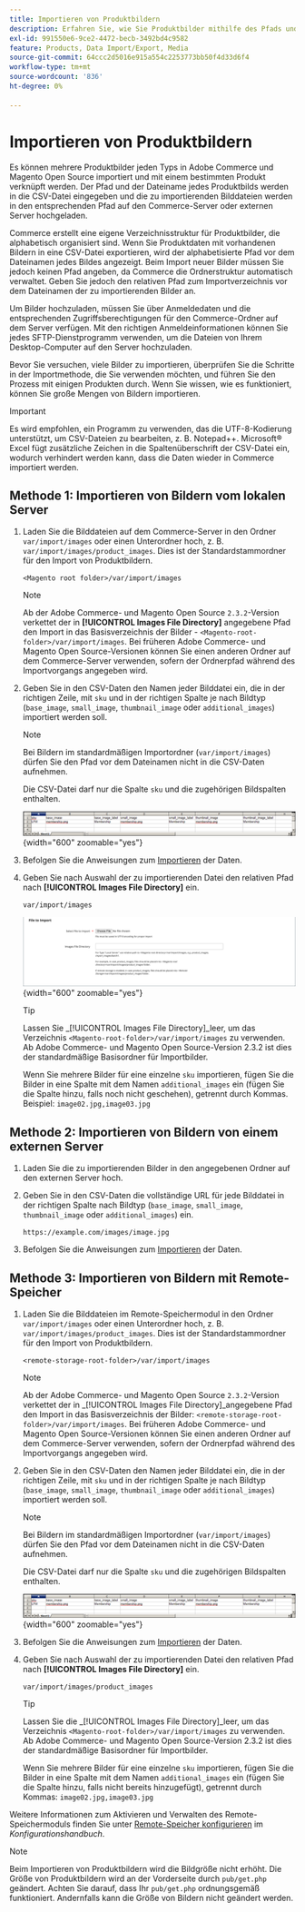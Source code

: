 ```yaml
---
title: Importieren von Produktbildern
description: Erfahren Sie, wie Sie Produktbilder mithilfe des Pfads und des Dateinamens der einzelnen Bilder importieren.
exl-id: 991550e6-9ce2-4472-becb-3492bd4c9582
feature: Products, Data Import/Export, Media
source-git-commit: 64ccc2d5016e915a554c2253773bb50f4d33d6f4
workflow-type: tm+mt
source-wordcount: '836'
ht-degree: 0%

---
```


# Importieren von Produktbildern

Es können mehrere Produktbilder jeden Typs in Adobe Commerce und Magento Open Source importiert und mit einem bestimmten Produkt verknüpft werden. Der Pfad und der Dateiname jedes Produktbilds werden in die CSV-Datei eingegeben und die zu importierenden Bilddateien werden in den entsprechenden Pfad auf den Commerce-Server oder externen Server hochgeladen.

Commerce erstellt eine eigene Verzeichnisstruktur für Produktbilder, die alphabetisch organisiert sind. Wenn Sie Produktdaten mit vorhandenen Bildern in eine CSV-Datei exportieren, wird der alphabetisierte Pfad vor dem Dateinamen jedes Bildes angezeigt. Beim Import neuer Bilder müssen Sie jedoch keinen Pfad angeben, da Commerce die Ordnerstruktur automatisch verwaltet. Geben Sie jedoch den relativen Pfad zum Importverzeichnis vor dem Dateinamen der zu importierenden Bilder an.

Um Bilder hochzuladen, müssen Sie über Anmeldedaten und die entsprechenden Zugriffsberechtigungen für den Commerce-Ordner auf dem Server verfügen. Mit den richtigen Anmeldeinformationen können Sie jedes SFTP-Dienstprogramm verwenden, um die Dateien von Ihrem Desktop-Computer auf den Server hochzuladen.

Bevor Sie versuchen, viele Bilder zu importieren, überprüfen Sie die Schritte in der Importmethode, die Sie verwenden möchten, und führen Sie den Prozess mit einigen Produkten durch. Wenn Sie wissen, wie es funktioniert, können Sie große Mengen von Bildern importieren.

>[!IMPORTANT]
>
>Es wird empfohlen, ein Programm zu verwenden, das die UTF-8-Kodierung unterstützt, um CSV-Dateien zu bearbeiten, z. B. Notepad++. Microsoft® Excel fügt zusätzliche Zeichen in die Spaltenüberschrift der CSV-Datei ein, wodurch verhindert werden kann, dass die Daten wieder in Commerce importiert werden.

## Methode 1: Importieren von Bildern vom lokalen Server

1. Laden Sie die Bilddateien auf dem Commerce-Server in den Ordner `var/import/images` oder einen Unterordner hoch, z. B. `var/import/images/product_images`. Dies ist der Standardstammordner für den Import von Produktbildern.

   ```terminal
   <Magento root folder>/var/import/images
   ```

   >[!NOTE]
   >
   >Ab der Adobe Commerce- und Magento Open Source `2.3.2`-Version verkettet der in **[!UICONTROL Images File Directory]** angegebene Pfad den Import in das Basisverzeichnis der Bilder - `<Magento-root-folder>/var/import/images`. Bei früheren Adobe Commerce- und Magento Open Source-Versionen können Sie einen anderen Ordner auf dem Commerce-Server verwenden, sofern der Ordnerpfad während des Importvorgangs angegeben wird.

1. Geben Sie in den CSV-Daten den Namen jeder Bilddatei ein, die in der richtigen Zeile, mit `sku` und in der richtigen Spalte je nach Bildtyp (`base_image`, `small_image`, `thumbnail_image` oder `additional_images`) importiert werden soll.

   >[!NOTE]
   >
   >Bei Bildern im standardmäßigen Importordner (`var/import/images`) dürfen Sie den Pfad vor dem Dateinamen nicht in die CSV-Daten aufnehmen.

   Die CSV-Datei darf nur die Spalte `sku` und die zugehörigen Bildspalten enthalten.

   ![Beispiel - Import von CSV-Bilddaten](./assets/data-import-csv-image-files-default-local.png){width="600" zoomable="yes"}

1. Befolgen Sie die Anweisungen zum [Importieren](data-import.md) der Daten.

1. Geben Sie nach Auswahl der zu importierenden Datei den relativen Pfad nach **[!UICONTROL Images File Directory]** ein.

   ```terminal
   var/import/images
   ```

   ![Verzeichnis der Bilder für den Datenimport in die Datei](./assets/data-import-file-to-import.png){width="600" zoomable="yes"}

   >[!TIP]
   >
   >Lassen Sie _[!UICONTROL Images File Directory]_leer, um das Verzeichnis `<Magento-root-folder>/var/import/images` zu verwenden. Ab Adobe Commerce- und Magento Open Source-Version 2.3.2 ist dies der standardmäßige Basisordner für Importbilder.

   Wenn Sie mehrere Bilder für eine einzelne `sku` importieren, fügen Sie die Bilder in eine Spalte mit dem Namen `additional_images` ein (fügen Sie die Spalte hinzu, falls noch nicht geschehen), getrennt durch Kommas. Beispiel: `image02.jpg,image03.jpg`

## Methode 2: Importieren von Bildern von einem externen Server

1. Laden Sie die zu importierenden Bilder in den angegebenen Ordner auf den externen Server hoch.

1. Geben Sie in den CSV-Daten die vollständige URL für jede Bilddatei in der richtigen Spalte nach Bildtyp (`base_image`, `small_image`, `thumbnail_image` oder `additional_images`) ein.

   ```terminal
   https://example.com/images/image.jpg
   ```

1. Befolgen Sie die Anweisungen zum [Importieren](data-import.md) der Daten.

## Methode 3: Importieren von Bildern mit Remote-Speicher

1. Laden Sie die Bilddateien im Remote-Speichermodul in den Ordner `var/import/images` oder einen Unterordner hoch, z. B. `var/import/images/product_images`. Dies ist der Standardstammordner für den Import von Produktbildern.

   ```terminal
   <remote-storage-root-folder>/var/import/images
   ```

   >[!NOTE]
   >
   >Ab der Adobe Commerce- und Magento Open Source `2.3.2`-Version verkettet der in _[!UICONTROL Images File Directory]_angegebene Pfad den Import in das Basisverzeichnis der Bilder: `<remote-storage-root-folder>/var/import/images`. Bei früheren Adobe Commerce- und Magento Open Source-Versionen können Sie einen anderen Ordner auf dem Commerce-Server verwenden, sofern der Ordnerpfad während des Importvorgangs angegeben wird.

1. Geben Sie in den CSV-Daten den Namen jeder Bilddatei ein, die in der richtigen Zeile, mit `sku` und in der richtigen Spalte je nach Bildtyp (`base_image`, `small_image`, `thumbnail_image` oder `additional_images`) importiert werden soll.

   >[!NOTE]
   >
   >Bei Bildern im standardmäßigen Importordner (`var/import/images`) dürfen Sie den Pfad vor dem Dateinamen nicht in die CSV-Daten aufnehmen.

   Die CSV-Datei darf nur die Spalte `sku` und die zugehörigen Bildspalten enthalten.

   ![Beispiel - Import von CSV-Bilddaten](./assets/data-import-csv-image-files-default-local.png){width="600" zoomable="yes"}

1. Befolgen Sie die Anweisungen zum [Importieren](data-import.md) der Daten.

1. Geben Sie nach Auswahl der zu importierenden Datei den relativen Pfad nach **[!UICONTROL Images File Directory]** ein.

   ```terminal
   var/import/images/product_images
   ```

   >[!TIP]
   >
   >Lassen Sie die _[!UICONTROL Images File Directory]_leer, um das Verzeichnis `<Magento-root-folder>/var/import/images` zu verwenden. Ab Adobe Commerce- und Magento Open Source-Version 2.3.2 ist dies der standardmäßige Basisordner für Importbilder.

   Wenn Sie mehrere Bilder für eine einzelne `sku` importieren, fügen Sie die Bilder in eine Spalte mit dem Namen `additional_images` ein (fügen Sie die Spalte hinzu, falls nicht bereits hinzugefügt), getrennt durch Kommas: `image02.jpg,image03.jpg`

Weitere Informationen zum Aktivieren und Verwalten des Remote-Speichermoduls finden Sie unter [Remote-Speicher konfigurieren](https://experienceleague.adobe.com/docs/commerce-operations/configuration-guide/storage/remote-storage/remote-storage.html) im _Konfigurationshandbuch_.

>[!NOTE]
>
>Beim Importieren von Produktbildern wird die Bildgröße nicht erhöht. Die Größe von Produktbildern wird an der Vorderseite durch `pub/get.php` geändert. Achten Sie darauf, dass Ihr `pub/get.php` ordnungsgemäß funktioniert. Andernfalls kann die Größe von Bildern nicht geändert werden.

